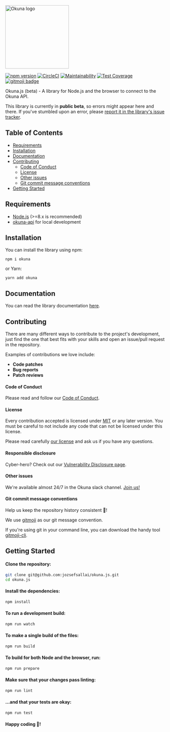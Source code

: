 <img alt="Okuna logo" src="https://i.snag.gy/FAgp8K.jpg" width="200">

[![npm version](https://img.shields.io/npm/v/okuna.svg?style=flat-square)](https://www.npmjs.com/package/okuna) [![CircleCI](https://circleci.com/gh/OkunaOrg/okuna-js/tree/master.svg?style=svg)](https://circleci.com/gh/OkunaOrg/okuna-js/tree/master) [![Maintainability](https://api.codeclimate.com/v1/badges/ac3ecb4e41ecfc2ecaf8/maintainability)](https://codeclimate.com/github/OkunaOrg/okuna-js/maintainability) [![Test Coverage](https://api.codeclimate.com/v1/badges/ac3ecb4e41ecfc2ecaf8/test_coverage)](https://codeclimate.com/github/OkunaOrg/okuna-js/test_coverage) [![gitmoji badge](https://img.shields.io/badge/gitmoji-%20😜%20😍-FFDD67.svg?style=flat-square)](https://github.com/carloscuesta/gitmoji)

Okuna.js (beta) - A library for Node.js and the browser to connect to the Okuna API.

This library is currently in **public beta**, so errors might appear here and there. If you've stumbled upon an error, please [report it in the library's issue tracker](https://github.com/OkunaOrg/okuna-js/issues/new).

## Table of Contents
- [Requirements](#requirements)
- [Installation](#installation)
- [Documentation](#documentation)
- [Contributing](#contributing)
    + [Code of Conduct](#code-of-conduct)
    + [License](#license)
    + [Other issues](#other-issues)
    + [Git commit message conventions](#git-commit-message-conventions)
- [Getting Started](#getting-started)

## Requirements
* [Node.js](https://nodejs.org/en/) (>=8.x is recommended)
* [okuna-api](https://github.com/OkunaOrg/okuna-api) for local development

## Installation

You can install the library using npm:

```
npm i okuna
```

or Yarn:

```
yarn add okuna
```

## Documentation

You can read the library documentation [here](https://okunaorg.github.io/okuna-js/).

## Contributing

There are many different ways to contribute to the project's development, just find the one that best fits with your skills and open an issue/pull request in the repository.

Examples of contributions we love include:

- **Code patches**
- **Bug reports**
- **Patch reviews**

#### Code of Conduct

Please read and follow our [Code of Conduct](https://github.com/OkunaOrg/okuna-js/blob/master/CODE_OF_CONDUCT.md).

#### License

Every contribution accepted is licensed under [MIT](https://opensource.org/licenses/MIT) or any later version. 
You must be careful to not include any code that can not be licensed under this license.

Please read carefully [our license](https://github.com/OkunaOrg/okuna-js/blob/master/LICENSE) and ask us if you have any questions.

#### Responsible disclosure

Cyber-hero? Check out our [Vulnerability Disclosure page](https://www.okuna.io/en/vulnerability-report).

#### Other issues

We're available almost 24/7 in the Okuna slack channel. [Join us!](https://join.slack.com/t/okunaorg/shared_invite/enQtNDI2NjI3MDM0MzA2LTYwM2E1Y2NhYWRmNTMzZjFhYWZlYmM2YTQ0MWEwYjYyMzcxMGI0MTFhNTIwYjU2ZDI1YjllYzlhOWZjZDc4ZWY)

#### Git commit message conventions

Help us keep the repository history consistent 🙏!

We use [gitmoji](https://gitmoji.carloscuesta.me/) as our git message convention.

If you're using git in your command line, you can download the handy tool [gitmoji-cli](https://github.com/carloscuesta/gitmoji-cli).

## Getting Started

#### Clone the repository:

```sh
git clone git@github.com:jozsefsallai/okuna.js.git
cd okuna.js
```

#### Install the dependencies:

```sh
npm install
```

#### To run a development build:

```sh
npm run watch
```

#### To make a single build of the files:

```sh
npm run build
```

#### To build for both Node and the browser, run:

```sh
npm run prepare
```

#### Make sure that your changes pass linting:

```sh
npm run lint
```

#### ...and that your tests are okay:

```sh
npm run test
```

#### Happy coding 🎉!
